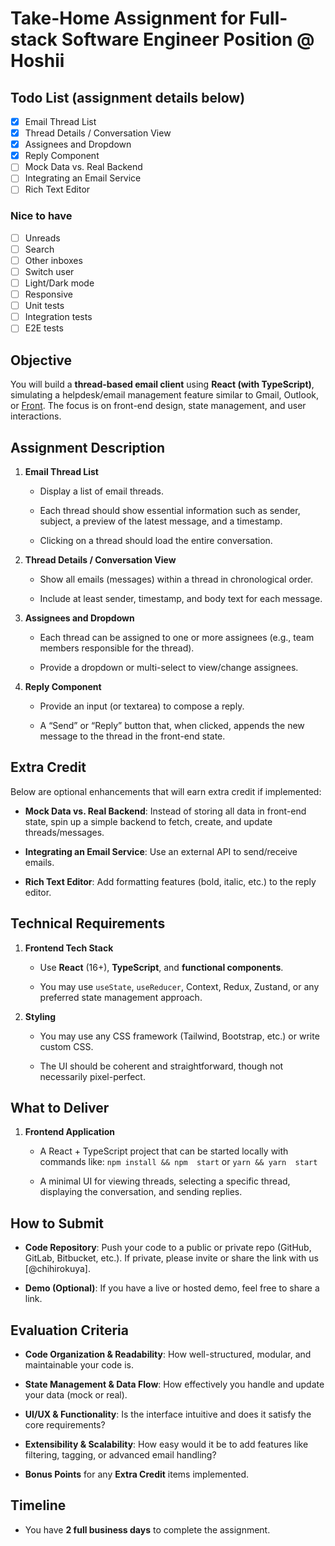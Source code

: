 # Take-Home Assignment for Full-stack Software Engineer Position @ Hoshii

## Todo List (assignment details below)

- [x] Email Thread List
- [x] Thread Details / Conversation View
- [x] Assignees and Dropdown
- [x] Reply Component
- [ ] Mock Data vs. Real Backend
- [ ] Integrating an Email Service
- [ ] Rich Text Editor

### Nice to have

- [ ] Unreads
- [ ] Search
- [ ] Other inboxes
- [ ] Switch user
- [ ] Light/Dark mode
- [ ] Responsive
- [ ] Unit tests
- [ ] Integration tests
- [ ] E2E tests

## Objective

You will build a **thread-based email client** using **React (with TypeScript)**, simulating a helpdesk/email management feature similar to Gmail, Outlook, or [Front](https://front.com/product-tour). The focus is on front-end design, state management, and user interactions.

## Assignment Description

1. **Email Thread List**

    - Display a list of email threads.

    - Each thread should show essential information such as sender, subject, a preview of the latest message, and a timestamp.

    - Clicking on a thread should load the entire conversation.

2. **Thread Details / Conversation View**

    - Show all emails (messages) within a thread in chronological order.

    - Include at least sender, timestamp, and body text for each message.

3. **Assignees and Dropdown**

    - Each thread can be assigned to one or more assignees (e.g., team members responsible for the thread).

    - Provide a dropdown or multi-select to view/change assignees.

4. **Reply Component**

    - Provide an input (or textarea) to compose a reply.

    - A “Send” or “Reply” button that, when clicked, appends the new message to the thread in the front-end state.

## Extra Credit

Below are optional enhancements that will earn extra credit if implemented:

- **Mock Data vs. Real Backend**: Instead of storing all data in front-end state, spin up a simple backend to fetch, create, and update threads/messages.

- **Integrating an Email Service**: Use an external API to send/receive emails.

- **Rich Text Editor**: Add formatting features (bold, italic, etc.) to the reply editor.

## Technical Requirements

1. **Frontend Tech Stack**

    - Use **React** (16+), **TypeScript**, and **functional components**.

    - You may use `useState`, `useReducer`, Context, Redux, Zustand, or any preferred state management approach.

2. **Styling**

    - You may use any CSS framework (Tailwind, Bootstrap, etc.) or write custom CSS.

    - The UI should be coherent and straightforward, though not necessarily pixel-perfect.

## What to Deliver

1. **Frontend Application**

    - A React + TypeScript project that can be started locally with commands like: `npm install && npm  start` or `yarn && yarn  start`

    - A minimal UI for viewing threads, selecting a specific thread, displaying the conversation, and sending replies.

## How to Submit

- **Code Repository**: Push your code to a public or private repo (GitHub, GitLab, Bitbucket, etc.). If private, please invite or share the link with us [@chihirokuya].

- **Demo (Optional)**: If you have a live or hosted demo, feel free to share a link.

## Evaluation Criteria

- **Code Organization & Readability**: How well-structured, modular, and maintainable your code is.

- **State Management & Data Flow**: How effectively you handle and update your data (mock or real).

- **UI/UX & Functionality**: Is the interface intuitive and does it satisfy the core requirements?

- **Extensibility & Scalability**: How easy would it be to add features like filtering, tagging, or advanced email handling?

- **Bonus Points** for any **Extra Credit** items implemented.

## Timeline

- You have **2 full business days** to complete the assignment.
